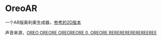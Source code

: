 # OreoAR
一个AR版奥利奥生成器，[参考的2D版本](https://www.v2ex.com/t/525308)

声音来源，[OREO OREORE OREOREORE 0, OREORE REREREREREREREEREE](https://www.youtube.com/watch?v=XD7QgZX6jcI)
